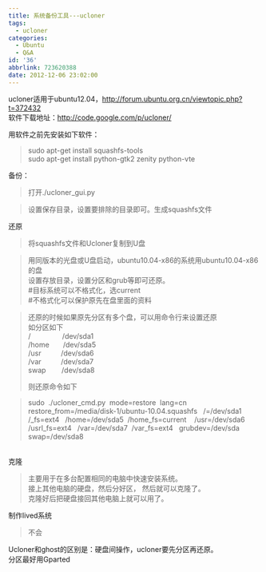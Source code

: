 ```yaml
---
title: 系统备份工具---ucloner
tags:
  - ucloner
categories:
  - Ubuntu
  - Q&A
id: '36'
abbrlink: 723620388
date: 2012-12-06 23:02:00
---
```


  
ucloner适用于ubuntu12.04，http://forum.ubuntu.org.cn/viewtopic.php?t=372432  
软件下载地址：http://code.google.com/p/ucloner/  
  
  
用软件之前先安装如下软件：  

> sudo apt-get install squashfs-tools  
> sudo apt-get install python-gtk2 zenity python-vte  

  
备份：  

> 打开./ucloner\_gui.py  

> 设置保存目录，设置要排除的目录即可。生成squashfs文件  
>   

还原  

> 将squashfs文件和Ucloner复制到U盘  

> 用同版本的光盘或U盘启动，ubuntu10.04-x86的系统用ubuntu10.04-x86的盘  
> 设置存放目录，设置分区和grub等即可还原。  
> #目标系统可以不格式化，选current  
> #不格式化可以保护原先在盘里面的资料  

>   

  

> 还原的时候如果原先分区有多个盘，可以用命令行来设置还原  
> 如分区如下  
> /                /dev/sda1  
> /home       /dev/sda5  
> /usr          /dev/sda6  
> /var          /dev/sda7  
> swap        /dev/sda8  
>   
> 则还原命令如下  

> sudo  ./ucloner\_cmd.py  mode=restore  lang=cn   restore\_from=/media/disk-1/ubuntu-10.04.squashfs   /=/dev/sda1  /\_fs=ext4   /home=/dev/sda5  /home\_fs=current    /usr=/dev/sda6  /usrl\_fs=ext4   /var=/dev/sda7  /var\_fs=ext4   grubdev=/dev/sda   swap=/dev/sda8  

  
   
克隆  

> 主要用于在多台配置相同的电脑中快速安装系统。  
> 接上其他电脑的硬盘，然后分好区， 然后就可以克隆了。  
> 克隆好后把硬盘接回其他电脑上就可以用了。  
>   

  
制作lived系统  

> 不会  

  
  
Ucloner和ghost的区别是：硬盘间操作，ucloner要先分区再还原。  
分区最好用Gparted